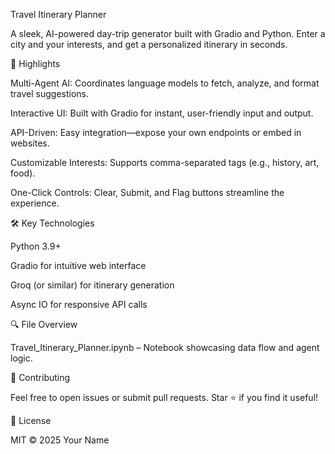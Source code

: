 Travel Itinerary Planner

A sleek, AI-powered day-trip generator built with Gradio and Python. Enter a city and your interests, and get a personalized itinerary in seconds.

🚀 Highlights

Multi-Agent AI: Coordinates language models to fetch, analyze, and format travel suggestions.

Interactive UI: Built with Gradio for instant, user-friendly input and output.

API-Driven: Easy integration—expose your own endpoints or embed in websites.

Customizable Interests: Supports comma-separated tags (e.g., history, art, food).

One-Click Controls: Clear, Submit, and Flag buttons streamline the experience.

🛠️ Key Technologies

Python 3.9+

Gradio for intuitive web interface

Groq (or similar) for itinerary generation

Async IO for responsive API calls

🔍 File Overview

Travel_Itinerary_Planner.ipynb – Notebook showcasing data flow and agent logic.

🤝 Contributing

Feel free to open issues or submit pull requests. Star ⭐ if you find it useful!

📄 License

MIT © 2025 Your Name
